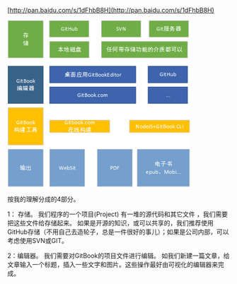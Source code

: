 [http://pan.baidu.com/s/1dFhbB8H](http://pan.baidu.com/s/1dFhbB8H)

![](/assets/github结构.png)

按我的理解分成的4部分。

1： 存储。 我们程序的一个项目\(Project\) 有一堆的源代码和其它文件 ，我们需要把这些文件给存储起来。 如果是开源的知识，或可以共享的，我们推荐使用GitHub存储（不用自己去造轮子，总是一件很好的事儿）；如果是公司内部，可以考虑使用SVN或GIT。

2：编辑器。 我们需要对GitBook的项目文件进行编辑。 如我们新建一篇文章，给文章输入一个标题，插入一些文字和图片。这些操作最好由可视化的编辑器来完成。




